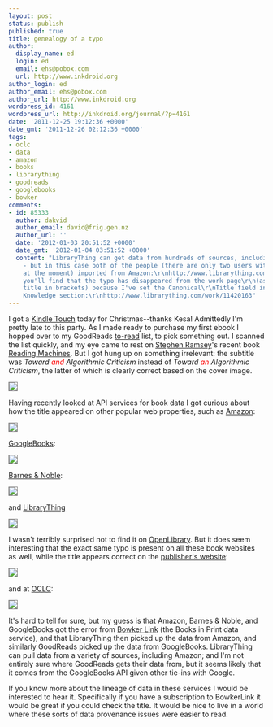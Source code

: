 ```yaml
---
layout: post
status: publish
published: true
title: genealogy of a typo
author:
  display_name: ed
  login: ed
  email: ehs@pobox.com
  url: http://www.inkdroid.org
author_login: ed
author_email: ehs@pobox.com
author_url: http://www.inkdroid.org
wordpress_id: 4161
wordpress_url: http://inkdroid.org/journal/?p=4161
date: '2011-12-25 19:12:36 +0000'
date_gmt: '2011-12-26 02:12:36 +0000'
tags:
- oclc
- data
- amazon
- books
- librarything
- goodreads
- googlebooks
- bowker
comments:
- id: 85333
  author: dakvid
  author_email: david@frig.gen.nz
  author_url: ''
  date: '2012-01-03 20:51:52 +0000'
  date_gmt: '2012-01-04 03:51:52 +0000'
  content: "LibraryThing can get data from hundreds of sources, including manual\r\nentry
    - but in this case both of the people (there are only two users with the book
    at the moment) imported from Amazon:\r\nhttp://www.librarything.com/work/11420163/details/81245530\r\nhttp://www.librarything.com/work/11420163/details/74768154\r\n\r\nHowever
    you'll find that the typo has disappeared from the work page\r\n(as with the series
    title in brackets) because I've set the Canonical\r\nTitle field in the Common
    Knowledge section:\r\nhttp://www.librarything.com/work/11420163"
---
```

<p>I got a <a href="http://www.amazon.com/gp/product/B005890G8O/">Kindle Touch</a> today for Christmas--thanks Kesa! Admittedly I'm pretty late to this party. As I made ready to purchase my first ebook I hopped over to my GoodReads <a href="http://www.goodreads.com/review/list/5899086?shelf=to-read">to-read</a> list, to pick something out. I scanned  the list quickly, and my eye came to rest on <a href="http://lenz.unl.edu/">Stephen Ramsey</a>'s recent book <a href="http://www.goodreads.com/book/show/11296511-reading-machines">Reading Machines</a>. But I got hung up on something irrelevant: the subtitle was <em>Toward <span style="color: red;">and</span> Algorithmic Criticism</em> instead of <em>Toward <span style="color: red;">an</span> Algorithmic Criticism</em>, the latter of which is clearly correct based on the cover image.</p>
<p><a href="http://www.goodreads.com/book/show/11296511-reading-machines"><img style="border: thin solid gray;" src="http://inkdroid.org/images/reading-machines/reading-machines-goodreads.png"/></a></p>
<p>Having recently looked at API services for book data I got curious about how the title appeared on other popular web properties, such as <a href="http://www.amazon.com/Reading-Machines-Algorithmic-Criticism-Humanities/dp/0252078209">Amazon</a>:</p>
<p><a href="http://www.amazon.com/Reading-Machines-Algorithmic-Criticism-Humanities/dp/0252078209"><img style="border: thin solid gray;" src="http://inkdroid.org/images/reading-machines/reading-machines-amazon.png"/></a></p>
<p><a href="http://books.google.com/books?id=14KPI0ORQigC">GoogleBooks</a>:</p>
<p><a href="http://books.google.com/books?id=14KPI0ORQigC"><img style="border: thin solid gray;" src="http://inkdroid.org/images/reading-machines/reading-machines-googlebooks.png"/></a></p>
<p><a href="http://www.barnesandnoble.com/w/reading-machines-stephen-ramsay/1100565003">Barnes & Noble</a>: </p>
<p><a href="http://www.barnesandnoble.com/w/reading-machines-stephen-ramsay/1100565003"><img style="border: thin solid gray;" src="http://inkdroid.org/images/reading-machines/reading-machines-bn.png"/></a></p>
<p>and <a href="http://www.librarything.com/work/11420163">LibraryThing</a></p>
<p><a href="http://www.librarything.com/work/11420163"><img style="border: thin solid gray;" src="http://inkdroid.org/images/reading-machines/reading-machines-librarything.png"/></a></p>
<p>I wasn't terribly surprised not to find it on <a href="http://openlibrary.org">OpenLibrary</a>. But it does seem interesting that the exact same typo is present on all these book websites as well, while the title appears correct on the <a href="http://www.press.uillinois.edu/books/catalog/75tms2pw9780252036415.html">publisher's website</a>:</p>
<p><a href="http://www.press.uillinois.edu/books/catalog/75tms2pw9780252036415.html"><img style="border: thin solid gray;" src="http://inkdroid.org/images/reading-machines/reading-machines-ui.png"/></a></p>
<p>and at <a href="http://www.worldcat.org/title/reading-machines-toward-an-algorithmic-criticism/oclc/708761605">OCLC</a>:</p>
<p><a href="http://www.worldcat.org/title/reading-machines-toward-an-algorithmic-criticism/oclc/708761605"><img style="border: thin solid gray;" src="http://inkdroid.org/images/reading-machines/reading-machines-worldcat.png"/></a></p>
<p>It's hard to tell for sure, but my guess is that Amazon, Barnes & Noble, and GoogleBooks got the error from <a href="http://www.bowkerlink.com/corrections/common/titleexpress.asp">Bowker Link</a> (the Books in Print data service), and that LibraryThing then picked up the data from Amazon, and similarly GoodReads picked up the data from GoogleBooks. LibraryThing can pull data from a variety of sources, including Amazon; and I'm not entirely sure where GoodReads gets their data from, but it seems likely that it comes from the GoogleBooks API given other tie-ins with Google.</p>
<p>If you know more about the lineage of data in these services I would be interested to hear it. Specifically if you have a subscription to BowkerLink it would be great if you could check the title. It would be nice to live in a world where these sorts of data provenance issues were easier to read.</p>
